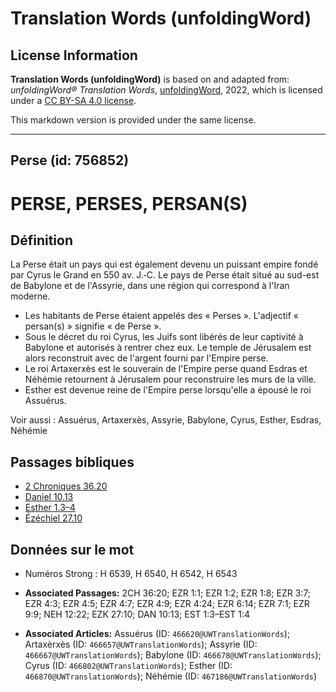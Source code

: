 # Translation Words (unfoldingWord)

## License Information

**Translation Words (unfoldingWord)** is based on and adapted from: _unfoldingWord® Translation Words_, [unfoldingWord](https://unfoldingword.org/utw), 2022, which is licensed under a [CC BY-SA 4.0 license](https://creativecommons.org/licenses/by-sa/4.0/legalcode.en).

This markdown version is provided under the same license.



--------------------------------

## Perse (id: 756852)

PERSE, PERSES, PERSAN(S)
========================

Définition
----------

La Perse était un pays qui est également devenu un puissant empire fondé par Cyrus le Grand en 550 av. J.‑C. Le pays de Perse était situé au sud\-est de Babylone et de l'Assyrie, dans une région qui correspond à l'Iran moderne.

* Les habitants de Perse étaient appelés des « Perses ». L'adjectif « persan(s) » signifie « de Perse ».
* Sous le décret du roi Cyrus, les Juifs sont libérés de leur captivité à Babylone et autorisés à rentrer chez eux. Le temple de Jérusalem est alors reconstruit avec de l'argent fourni par l'Empire perse.
* Le roi Artaxerxès est le souverain de l'Empire perse quand Esdras et Néhémie retournent à Jérusalem pour reconstruire les murs de la ville.
* Esther est devenue reine de l'Empire perse lorsqu'elle a épousé le roi Assuérus.

Voir aussi : Assuérus, Artaxerxès, Assyrie, Babylone, Cyrus, Esther, Esdras, Néhémie

Passages bibliques
------------------

* [2 Chroniques 36\.20](https://ref.ly/2Chr36:20)
* [Daniel 10\.13](https://ref.ly/Dan10:13)
* [Esther 1\.3–4](https://ref.ly/Esth1:3-Esth1:4)
* [Ézéchiel 27\.10](https://ref.ly/Ezek27:10)

Données sur le mot
------------------

* Numéros Strong : H 6539, H 6540, H 6542, H 6543

* **Associated Passages:** 2CH 36:20; EZR 1:1; EZR 1:2; EZR 1:8; EZR 3:7; EZR 4:3; EZR 4:5; EZR 4:7; EZR 4:9; EZR 4:24; EZR 6:14; EZR 7:1; EZR 9:9; NEH 12:22; EZK 27:10; DAN 10:13; EST 1:3–EST 1:4
* **Associated Articles:** Assuérus (ID: `466620@UWTranslationWords`); Artaxèrxès (ID: `466657@UWTranslationWords`); Assyrie (ID: `466667@UWTranslationWords`); Babylone (ID: `466678@UWTranslationWords`); Cyrus (ID: `466802@UWTranslationWords`); Esther (ID: `466870@UWTranslationWords`); Néhémie (ID: `467186@UWTranslationWords`)

